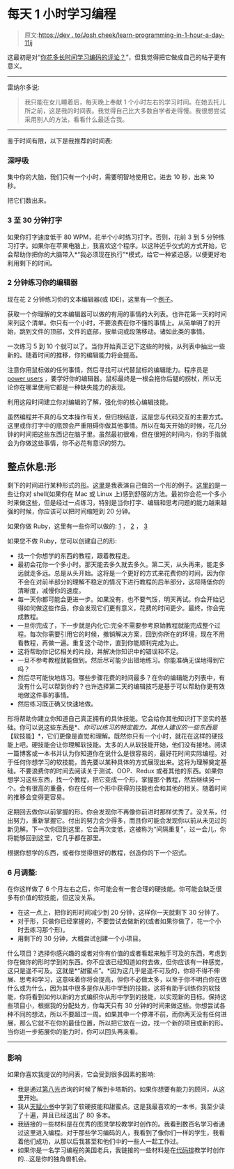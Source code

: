 # 每天 1 小时学习编程

> 原文:[https://dev . to/Josh cheek/learn-programming-in-1-hour-a-day-11ij](https://dev.to/joshcheek/learn-programming-in-1-hour-a-day-11ij)

这最初是对“[你花多长时间学习编码的评论？](https://dev.to/codinggrunt/how-long-do-you-spend-learning-to-code-31ge)”，但我觉得把它做成自己的帖子更有意义。

* * *

雷纳尔多说:

> 我只能在女儿睡着后，每天晚上奉献 1 个小时左右的学习时间。在她去托儿所之前，这是我的时间表。我觉得自己比大多数自学者走得慢。我很想尝试采用别人的方法，看看什么最适合我。

* * *

鉴于时间有限，以下是我推荐的时间表:

### 深呼吸

集中你的大脑，我们只有一个小时，需要明智地使用它。进去 10 秒，出来 10 秒。

把它们数出来。

### 3 至 30 分钟打字

如果你打字速度低于 80 WPM，花半个小时练习打字。否则，花前 3 到 5 分钟练习打字。如果你在苹果电脑上，我喜欢这个程序。以这种近乎仪式的方式开始，它会帮助你把你的大脑带入*“我必须现在执行”*模式，给它一种紧迫感，以便更好地利用剩下的时间。

### 2 分钟练习你的编辑器

现在花 2 分钟练习你的文本编辑器(或 IDE)，这里有一个[例子](https://vimeo.com/154564259)。

获取一个你理解的文本编辑器可以做的有用的事情的大列表。也许花第一天的时间来列这个清单。你只有一个小时，不要浪费在你不懂的事情上。从简单明了的开始，跳到文件的顶部，文件的底部，按单词或段落移动。诸如此类的事情。

一次练习 5 到 10 个就可以了。当你开始真正记下这些的时候，从列表中抽出一些新的。随着时间的推移，你的编辑能力将会提高。

注意你用鼠标做的任何事情，然后寻找可以代替鼠标的编辑能力。程序员是 [power users](https://en.wikipedia.org/wiki/Power_user) ，要学好你的编辑器。鼠标最终是一根会拖你后腿的拐杖，所以无论你在哪里使用它都是一种缺失能力的表现。

利用这段时间建立你对编辑的了解，强化你的核心编辑技能。

虽然编程并不真的与文本操作有关，但归根结底，这是您与代码交互的主要方式。这里或你打字中的瓶颈会严重阻碍你做其他事情。所以在每天开始的时候，花几分钟的时间把这些东西记在脑子里。虽然最初很难，但在很短的时间内，你的手指就会为你做这些事情，你不必花有意识的努力。

## 整点休息:形

剩下的时间进行某种形式的[形](https://www.youtube.com/watch?v=nddyTvTloWA)。[这里](https://vimeo.com/29823879)是我表演自己做的一个形的例子。[这里的](https://github.com/JoshCheek/team_grit/blob/master/cheatsheets_other/shell.md)是一些让你对 shell(如果你在 Mac 或 Linux 上)感到舒服的方法。最初你会花一个多小时来做这些，但是经过一点练习，特别是当你打字、编辑和思考问题的能力越来越强的时候，你应该可以把时间缩短到 20 分钟。

如果你做 Ruby，这里有一些你可以做的: [1](https://vimeo.com/139372804) ， [2](https://github.com/turingschool/waypoints/blob/master/waypoints/blowing_bubbles1.md) ， [3](https://github.com/turingschool/waypoints/blob/master/waypoints/blowing_bubbles2.md)

如果您不做 Ruby，您可以创建自己的形:

*   找一个你想学的东西的教程，跟着教程走。
*   最初会花你一个多小时。那天能去多久就去多久。第二天，从头再来，能走多远就走多远。总是从头开始。这将是一个更好的方式来花费你的时间，因为你不会在对前半部分的理解不稳定的情况下进行教程的后半部分，这将降低你的清晰度，减慢你的速度。
*   每一天你都可能会更进一步。如果没有，也不要气馁，明天再试。你会开始记得如何做这些作品，你会发现它们更有意义，花费的时间更少。最终，你会完成教程。
*   一旦你完成了，下一步就是内化它:完全不需要参考原始教程就能完成整个过程。每次你需要引用它的时候，撤销解决方案，回到你所在的环境，现在不用看教程，再做一遍。重复这个动作，直到你能顺利完成为止。
*   这将帮助你记忆相关的片段，并解决你知识中的错误和不足。
*   一旦不参考教程就能做到。然后尽可能少出错地练习。你能准确无误地得到它吗？
*   然后尽可能快地练习。哪些步骤花费的时间最多？在你的编辑能力列表中，有没有什么可以帮到你的？也许选择第二天的编辑技巧是基于可以帮助你更有效地做这件事的事情。
*   然后练习既正确又快速地做。

形将帮助你建立你知道自己真正拥有的具体技能。它会给你其他知识打下坚实的基础。你可以说这些东西是*、*你可以练习的特定能力。其他人建议的一些东西是*【软技能】*，它们更像是直觉和理解。既然你只有一个小时，就花在这样的硬技能上吧。硬技能会让你理解软技能。太多的人从软技能开始，他们没有接地。阅读一篇博客或一本书并认为你知道你在说什么是很容易的，最好花时间实际编程。对于任何你想学习的软技能，首先要以某种具体的方式展现出来。这将为理解奠定基础。不要浪费你的时间去阅读关于测试、OOP、Redux 或者其他的东西。如果你想学习这些东西，找一个教程，把它变成一个形，掌握那个教程，然后继续另一个。会有很高的重叠，你在任何一个形中获得的技能也会和其他的相关。随着时间的推移会变得更容易。

定期回去做你以前掌握的形。你会发现你不再像你前进时那样优秀了。没关系，付出努力，重新掌握它。付出的努力会少得多，而且你可能会发现你以前从未见过的新见解。下一次你回到这里，它会再次变低，这被称为“间隔重复”，过一会儿，你将能够回到这里，它几乎都在那里。

根据你想学的东西，或者你觉得很好的教程，创造你的下一个招式。

### 6 月调整:

在你这样做了 6 个月左右之后，你可能会有一套合理的硬技能。你可能会缺乏很多有价值的软技能，但这没关系。

*   在这一点上，把你的形时间减少到 20 分钟，这样你一天就剩下 30 分钟了。
*   对于形，只做你已经掌握的，不要尝试去做新的(或者如果你做了，花一个小时去练习那个形)。
*   用剩下的 30 分钟，大概尝试创建一个小项目。

什么项目？选择你感兴趣的或者对你有价值的或者看起来触手可及的东西，考虑到你在做你的形时学到的东西。你不应该已经知道如何去做，但你应该有一种感觉，这只是遥不可及。这就是*“甜蜜点”。*因为这几乎是遥不可及的，你将不得不伸展、思考和学习，这意味着你将会提高，但你不必做太多，以至于你不明白你在做什么或为什么，因为其中很多是你从形中学到的技能，这将有助于训练你的软技能，你将看到如何以新的方式编织你从形中学到的技能，以实现新的目标。保持这些项目小，根据我的分配处方，你每天只有 30 分钟的时间来做这些。你想尝试各种不同的想法，所以不要超过一周。如果其中一个停滞不前，而你两天没有任何进展，那么它就不在你的最佳位置，所以把它放在一边，找一个新的项目或新的形。当你进一步拓展你的能力时，你可以回头再来看。

* * *

### 影响

如果你喜欢我提议的时间表，它会受到很多因素的影响:

*   我是通过[第八光](https://8thlight.com)咨询的时候了解到卡塔斯的。如果你想要有能力的顾问，从这里开始。
*   我从[天赋小书](https://www.amazon.com/Little-Book-Talent-Improving-Skills/dp/034553025X)中学到了软硬技能和甜蜜点。这是我最喜欢的一本书，我至少读了十遍，并且已经送出了 80 多本。
*   我链接的一些材料是在优秀的图灵学校教学时创作的。我看到数百名学习者通过这里进入编程。对于那些学习编码的人，我看到了像你们一样的学生，我看着他们成功，从那以后我甚至和他们中的一些人一起工作过。
*   如果你是一名学习编程的美国老兵，我链接的一些材料是在[代码排](https://www.codeplatoon.org)教学时创作的...这是你的独角兽机会。